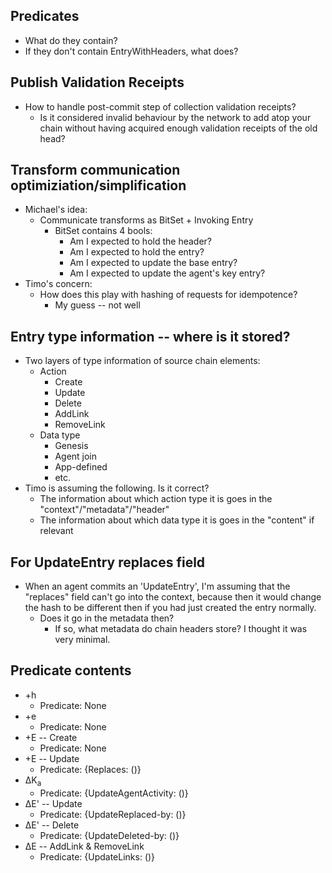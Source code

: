 ## Predicates
- What do they contain?
- If they don't contain EntryWithHeaders, what does?

## Publish Validation Receipts
- How to handle post-commit step of collection validation receipts?
  - Is it considered invalid behaviour by the network to add atop your chain without having acquired enough validation receipts of the old head?

## Transform communication optimiziation/simplification
- Michael's idea:
  - Communicate transforms as BitSet + Invoking Entry
    - BitSet contains 4 bools:
      - Am I expected to hold the header?
      - Am I expected to hold the entry?
      - Am I expected to update the base entry?
      - Am I expected to update the agent's key entry?
- Timo's concern:
  - How does this play with hashing of requests for idempotence?
    - My guess -- not well

## Entry type information -- where is it stored?
- Two layers of type information of source chain elements:
  - Action
    - Create
    - Update
    - Delete
    - AddLink
    - RemoveLink
  - Data type
    - Genesis
    - Agent join
    - App-defined
    - etc.
- Timo is assuming the following. Is it correct?
  - The information about which action type it is goes in the "context"/"metadata"/"header"
  - The information about which data type it is goes in the "content" if relevant


## For UpdateEntry replaces field
- When an agent commits an 'UpdateEntry', I'm assuming that the "replaces" field can't go into the context, because then it would change the hash to be different then if you had just created the entry normally.
  - Does it go in the metadata then?
    - If so, what metadata do chain headers store? I thought it was very minimal.

## Predicate contents

- +h
  - Predicate: None
- +e
  - Predicate: None
- +E -- Create
  - Predicate: None
- +E -- Update
  - Predicate: {Replaces: ()}
- ΔK<sub>a</sub>
  - Predicate: {UpdateAgentActivity: ()}
- ΔE' -- Update
  - Predicate: {UpdateReplaced-by: ()}
- ΔE' -- Delete
  - Predicate: {UpdateDeleted-by: ()}
- ΔE -- AddLink & RemoveLink
  - Predicate: {UpdateLinks: ()}